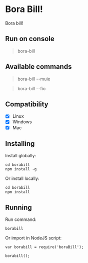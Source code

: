 # Bora Bill!
Bora bill!

## Run on console

> bora-bill

## Available commands

> bora-bill --muie

> bora-bill --fio

## Compatibility

- [x] Linux
- [x] Windows
- [x] Mac

## Installing
Install globally:
    
    cd borabill
    npm install -g

Or install locally:

    cd borabill
    npm install

## Running
Run command:

    borabill

Or import in NodeJS script:

    var borabill = require('boraBill');

    borabill();
